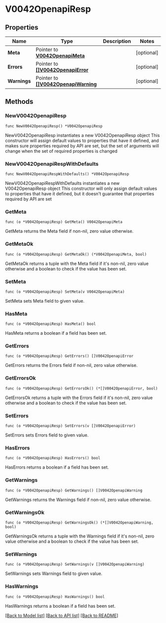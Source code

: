 # V0042OpenapiResp

## Properties

Name | Type | Description | Notes
------------ | ------------- | ------------- | -------------
**Meta** | Pointer to [**V0042OpenapiMeta**](V0042OpenapiMeta.md) |  | [optional] 
**Errors** | Pointer to [**[]V0042OpenapiError**](V0042OpenapiError.md) |  | [optional] 
**Warnings** | Pointer to [**[]V0042OpenapiWarning**](V0042OpenapiWarning.md) |  | [optional] 

## Methods

### NewV0042OpenapiResp

`func NewV0042OpenapiResp() *V0042OpenapiResp`

NewV0042OpenapiResp instantiates a new V0042OpenapiResp object
This constructor will assign default values to properties that have it defined,
and makes sure properties required by API are set, but the set of arguments
will change when the set of required properties is changed

### NewV0042OpenapiRespWithDefaults

`func NewV0042OpenapiRespWithDefaults() *V0042OpenapiResp`

NewV0042OpenapiRespWithDefaults instantiates a new V0042OpenapiResp object
This constructor will only assign default values to properties that have it defined,
but it doesn't guarantee that properties required by API are set

### GetMeta

`func (o *V0042OpenapiResp) GetMeta() V0042OpenapiMeta`

GetMeta returns the Meta field if non-nil, zero value otherwise.

### GetMetaOk

`func (o *V0042OpenapiResp) GetMetaOk() (*V0042OpenapiMeta, bool)`

GetMetaOk returns a tuple with the Meta field if it's non-nil, zero value otherwise
and a boolean to check if the value has been set.

### SetMeta

`func (o *V0042OpenapiResp) SetMeta(v V0042OpenapiMeta)`

SetMeta sets Meta field to given value.

### HasMeta

`func (o *V0042OpenapiResp) HasMeta() bool`

HasMeta returns a boolean if a field has been set.

### GetErrors

`func (o *V0042OpenapiResp) GetErrors() []V0042OpenapiError`

GetErrors returns the Errors field if non-nil, zero value otherwise.

### GetErrorsOk

`func (o *V0042OpenapiResp) GetErrorsOk() (*[]V0042OpenapiError, bool)`

GetErrorsOk returns a tuple with the Errors field if it's non-nil, zero value otherwise
and a boolean to check if the value has been set.

### SetErrors

`func (o *V0042OpenapiResp) SetErrors(v []V0042OpenapiError)`

SetErrors sets Errors field to given value.

### HasErrors

`func (o *V0042OpenapiResp) HasErrors() bool`

HasErrors returns a boolean if a field has been set.

### GetWarnings

`func (o *V0042OpenapiResp) GetWarnings() []V0042OpenapiWarning`

GetWarnings returns the Warnings field if non-nil, zero value otherwise.

### GetWarningsOk

`func (o *V0042OpenapiResp) GetWarningsOk() (*[]V0042OpenapiWarning, bool)`

GetWarningsOk returns a tuple with the Warnings field if it's non-nil, zero value otherwise
and a boolean to check if the value has been set.

### SetWarnings

`func (o *V0042OpenapiResp) SetWarnings(v []V0042OpenapiWarning)`

SetWarnings sets Warnings field to given value.

### HasWarnings

`func (o *V0042OpenapiResp) HasWarnings() bool`

HasWarnings returns a boolean if a field has been set.


[[Back to Model list]](../README.md#documentation-for-models) [[Back to API list]](../README.md#documentation-for-api-endpoints) [[Back to README]](../README.md)


